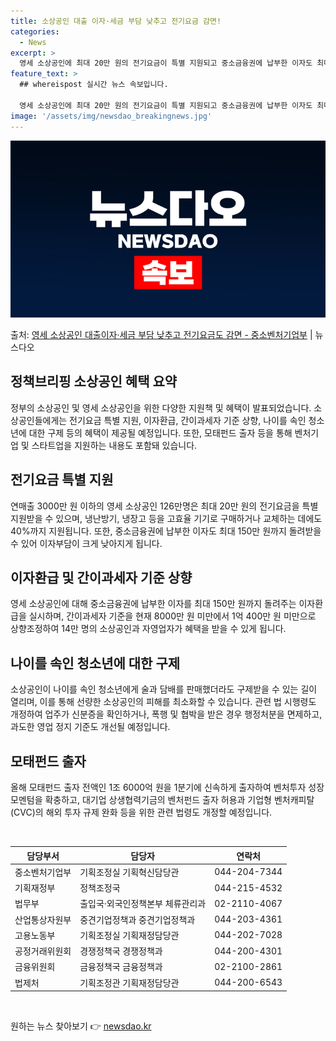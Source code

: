 ```yaml
---
title: 소상공인 대출 이자·세금 부담 낮추고 전기요금 감면!
categories:
  - News
excerpt: >
  영세 소상공인에 최대 20만 원의 전기요금이 특별 지원되고 중소금융권에 납부한 이자도 최대 150만 원까지 …
feature_text: >
  ## whereispost 실시간 뉴스 속보입니다.

  영세 소상공인에 최대 20만 원의 전기요금이 특별 지원되고 중소금융권에 납부한 이자도 최대 150만 원까지 …
image: '/assets/img/newsdao_breakingnews.jpg'
---
```


![뉴스다오 속보](/assets/img/newsdao_breakingnews.jpg)

<p>출처: <a href="https://newsdao.kr/3130" rel="dofollow">영세 소상공인 대출이자·세금 부담 낮추고 전기요금도 감면 - 중소벤처기업부</a> | 뉴스다오</p>

<h2 data-ke-size="size26">정책브리핑 소상공인 혜택 요약</h2>

<p data-ke-size="size16">정부의 소상공인 및 영세 소상공인을 위한 다양한 지원책 및 혜택이 발표되었습니다. 소상공인들에게는 전기요금 특별 지원, 이자환급, 간이과세자 기준 상향, 나이를 속인 청소년에 대한 구제 등의 혜택이 제공될 예정입니다. 또한, 모태펀드 출자 등을 통해 벤처기업 및 스타트업을 지원하는 내용도 포함돼 있습니다.</p>

<h2 data-ke-size="size24">전기요금 특별 지원</h2>
<p data-ke-size="size16">연매출 3000만 원 이하의 영세 소상공인 126만명은 최대 20만 원의 전기요금을 특별 지원받을 수 있으며, 냉난방기, 냉장고 등을 고효율 기기로 구매하거나 교체하는 데에도 40%까지 지원됩니다. 또한, 중소금융권에 납부한 이자도 최대 150만 원까지 돌려받을 수 있어 이자부담이 크게 낮아지게 됩니다.</p>

<h2 data-ke-size="size24">이자환급 및 간이과세자 기준 상향</h2>
<p data-ke-size="size16">영세 소상공인에 대해 중소금융권에 납부한 이자를 최대 150만 원까지 돌려주는 이자환급을 실시하며, 간이과세자 기준을 현재 8000만 원 미만에서 1억 400만 원 미만으로 상향조정하여 14만 명의 소상공인과 자영업자가 혜택을 받을 수 있게 됩니다.</p>

<h2 data-ke-size="size24">나이를 속인 청소년에 대한 구제</h2>
<p data-ke-size="size16">소상공인이 나이를 속인 청소년에게 술과 담배를 판매했더라도 구제받을 수 있는 길이 열리며, 이를 통해 선량한 소상공인의 피해를 최소화할 수 있습니다. 관련 법 시행령도 개정하여 업주가 신분증을 확인하거나, 폭행 및 협박을 받은 경우 행정처분을 면제하고, 과도한 영업 정지 기준도 개선될 예정입니다.</p>

<h2 data-ke-size="size24">모태펀드 출자</h2>
<p data-ke-size="size16">올해 모태펀드 출자 전액인 1조 6000억 원을 1분기에 신속하게 출자하여 벤처투자 성장 모멘텀을 확충하고, 대기업 상생협력기금의 벤처펀드 출자 허용과 기업형 벤처캐피탈(CVC)의 해외 투자 규제 완화 등을 위한 관련 법령도 개정할 예정입니다.</p>

<p data-ke-size="size16">&nbsp;</p>

<table>
	<thead>
		<tr>
			<th>담당부서</th>
			<th>담당자</th>
			<th>연락처</th>
		</tr>
	</thead>
	<tbody>
		<tr>
			<td>중소벤처기업부</td>
			<td>기획조정실 기획혁신담당관</td>
			<td>044-204-7344</td>
		</tr>
		<tr>
			<td>기획재정부</td>
			<td>정책조정국</td>
			<td>044-215-4532</td>
		</tr>
		<tr>
			<td>법무부</td>
			<td>출입국·외국인정책본부 체류관리과</td>
			<td>02-2110-4067</td>
		</tr>
		<tr>
			<td>산업통상자원부</td>
			<td>중견기업정책과 중견기업정책과</td>
			<td>044-203-4361</td>
		</tr>
		<tr>
			<td>고용노동부</td>
			<td>기획조정실 기획재정담당관</td>
			<td>044-202-7028</td>
		</tr>
		<tr>
			<td>공정거래위원회</td>
			<td>경쟁정책국 경쟁정책과</td>
			<td>044-200-4301</td>
		</tr>
		<tr>
			<td>금융위원회</td>
			<td>금융정책국 금융정책과</td>
			<td>02-2100-2861</td>
		</tr>
		<tr>
			<td>법제처</td>
			<td>기획조정관 기획재정담당관</td>
			<td>044-200-6543</td>
		</tr>
	</tbody>
</table>
<p data-ke-size="size16">&nbsp;</p> 

원하는 뉴스 찾아보기 👉 <a href="https://newsdao.kr" rel="dofollow">newsdao.kr</a>


